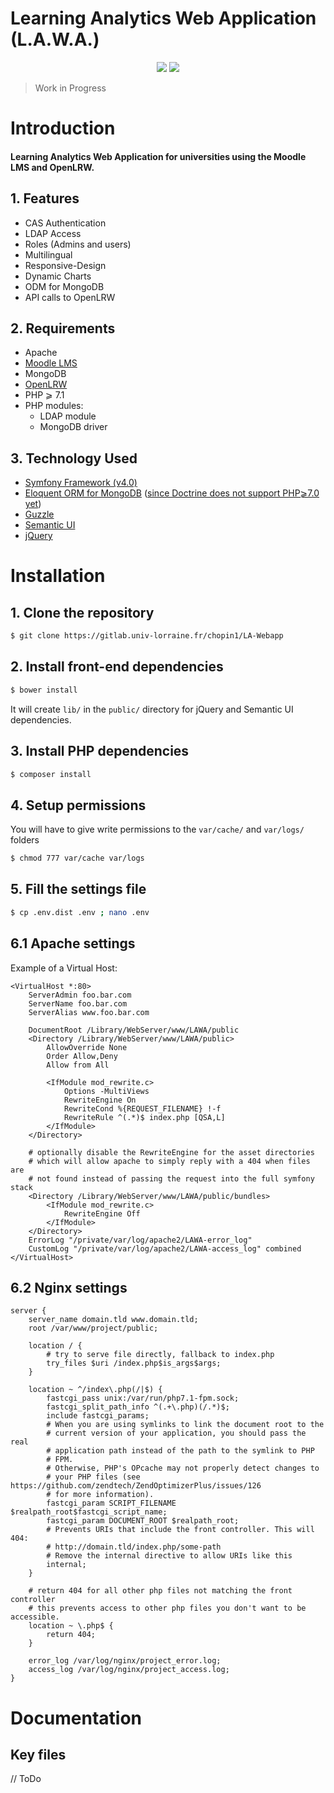 # Learning Analytics Web Application (L.A.W.A.)

<p align="center">  
  <img src='https://scrutinizer-ci.com/g/xchopin/LAWA-UL/badges/build.png?b=master'>
  <a href='https://scrutinizer-ci.com/g/xchopin/LAWA-UL/?branch=master'>
     <img src='https://scrutinizer-ci.com/g/xchopin/LAWA-UL/badges/quality-score.png?b=master'>
  </a>
</p>

> Work in Progress <br>

# Introduction
#### Learning Analytics Web Application for universities using the Moodle LMS and OpenLRW.

## 1. Features
- CAS Authentication
- LDAP Access
- Roles (Admins and users)
- Multilingual
- Responsive-Design
- Dynamic Charts
- ODM for MongoDB
- API calls to OpenLRW

## 2. Requirements
- Apache
- [Moodle LMS](https://moodle.org)
- MongoDB
- [OpenLRW](https://github.com/Apereo-Learning-Analytics-Initiative/OpenLRW)
- PHP ⩾ 7.1
- PHP modules: 
    - LDAP module
    - MongoDB driver

## 3. Technology Used
- [Symfony Framework (v4.0)](https://symfony.com/doc/4.0/index.html)
- [Eloquent ORM for MongoDB](https://github.com/jenssegers/laravel-mongodb) ([since Doctrine does not support PHP⩾7.0 yet](http://www.doctrine-project.org/2016/02/16/doctrine-mongodb-odm-release-1.0.5.html))
- [Guzzle](http://docs.guzzlephp.org)
- [Semantic UI](https://semantic-ui.com/introduction/getting-started.html)
- [jQuery](https://api.jquery.com/)


# Installation
## 1. Clone the repository
``` bash
$ git clone https://gitlab.univ-lorraine.fr/chopin1/LA-Webapp
```

## 2. Install front-end dependencies
``` bash
$ bower install
```
It will create `lib/` in the `public/` directory for jQuery and Semantic UI dependencies.

## 3. Install PHP dependencies
``` bash
$ composer install
```

## 4. Setup permissions
You will have to give write permissions to the `var/cache/` and `var/logs/` folders
``` bash
$ chmod 777 var/cache var/logs
```

## 5. Fill the settings file
``` bash
$ cp .env.dist .env ; nano .env
```

## 6.1 Apache settings
Example of a Virtual Host: 
```apacheconf
<VirtualHost *:80>
    ServerAdmin foo.bar.com
    ServerName foo.bar.com
    ServerAlias www.foo.bar.com

    DocumentRoot /Library/WebServer/www/LAWA/public
    <Directory /Library/WebServer/www/LAWA/public>
        AllowOverride None
        Order Allow,Deny
        Allow from All

        <IfModule mod_rewrite.c>
            Options -MultiViews
            RewriteEngine On
            RewriteCond %{REQUEST_FILENAME} !-f
            RewriteRule ^(.*)$ index.php [QSA,L]
        </IfModule>
    </Directory>

    # optionally disable the RewriteEngine for the asset directories
    # which will allow apache to simply reply with a 404 when files are
    # not found instead of passing the request into the full symfony stack
    <Directory /Library/WebServer/www/LAWA/public/bundles>
        <IfModule mod_rewrite.c>
            RewriteEngine Off
        </IfModule>
    </Directory>
    ErrorLog "/private/var/log/apache2/LAWA-error_log"
    CustomLog "/private/var/log/apache2/LAWA-access_log" combined
</VirtualHost>
``` 

## 6.2 Nginx settings
```nginx 
server {
    server_name domain.tld www.domain.tld;
    root /var/www/project/public;

    location / {
        # try to serve file directly, fallback to index.php
        try_files $uri /index.php$is_args$args;
    }

    location ~ ^/index\.php(/|$) {
        fastcgi_pass unix:/var/run/php7.1-fpm.sock;
        fastcgi_split_path_info ^(.+\.php)(/.*)$;
        include fastcgi_params;
        # When you are using symlinks to link the document root to the
        # current version of your application, you should pass the real
        # application path instead of the path to the symlink to PHP
        # FPM.
        # Otherwise, PHP's OPcache may not properly detect changes to
        # your PHP files (see https://github.com/zendtech/ZendOptimizerPlus/issues/126
        # for more information).
        fastcgi_param SCRIPT_FILENAME $realpath_root$fastcgi_script_name;
        fastcgi_param DOCUMENT_ROOT $realpath_root;
        # Prevents URIs that include the front controller. This will 404:
        # http://domain.tld/index.php/some-path
        # Remove the internal directive to allow URIs like this
        internal;
    }

    # return 404 for all other php files not matching the front controller
    # this prevents access to other php files you don't want to be accessible.
    location ~ \.php$ {
        return 404;
    }

    error_log /var/log/nginx/project_error.log;
    access_log /var/log/nginx/project_access.log;
}
``` 

# Documentation
## Key files
// ToDo

